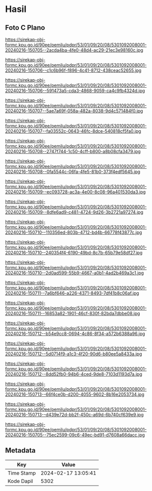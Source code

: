 # Hasil

## Foto C Plano

https://sirekap-obj-formc.kpu.go.id/90ee/pemilu/pdpr/53/01/09/20/08/5301092008001-20240216-150705--2acda4ba-4fe0-48d4-ac29-21ec3e98160c.jpg

https://sirekap-obj-formc.kpu.go.id/90ee/pemilu/pdpr/53/01/09/20/08/5301092008001-20240216-150706--c1c6b96f-f896-4c41-8712-438ceac52655.jpg

https://sirekap-obj-formc.kpu.go.id/90ee/pemilu/pdpr/53/01/09/20/08/5301092008001-20240216-150706--591473a5-cda3-4868-9059-ca4c9fb4324d.jpg

https://sirekap-obj-formc.kpu.go.id/90ee/pemilu/pdpr/53/01/09/20/08/5301092008001-20240216-150707--5ae7a69f-058a-482a-8038-9d4c571484f0.jpg

https://sirekap-obj-formc.kpu.go.id/90ee/pemilu/pdpr/53/01/09/20/08/5301092008001-20240216-150707--fa03552c-0643-46fc-8dce-540818cf5fa0.jpg

https://sirekap-obj-formc.kpu.go.id/90ee/pemilu/pdpr/53/01/09/20/08/5301092008001-20240216-150708--2747f744-1c50-4cff-b800-a8b08cfa3479.jpg

https://sirekap-obj-formc.kpu.go.id/90ee/pemilu/pdpr/53/01/09/20/08/5301092008001-20240216-150708--0fa5544c-06fa-4fe5-81b0-373f4edf5645.jpg

https://sirekap-obj-formc.kpu.go.id/90ee/pemilu/pdpr/53/01/09/20/08/5301092008001-20240216-150709--ec093728-ac3a-4e00-8c08-96a401530da3.jpg

https://sirekap-obj-formc.kpu.go.id/90ee/pemilu/pdpr/53/01/09/20/08/5301092008001-20240216-150709--8dfe6ad9-c481-4724-9d26-3b2721a97274.jpg

https://sirekap-obj-formc.kpu.go.id/90ee/pemilu/pdpr/53/01/09/20/08/5301092008001-20240216-150710--110356ed-803b-4712-bd4b-66778f43877c.jpg

https://sirekap-obj-formc.kpu.go.id/90ee/pemilu/pdpr/53/01/09/20/08/5301092008001-20240216-150710--240354f4-6190-49bd-8c7b-65b79e58df27.jpg

https://sirekap-obj-formc.kpu.go.id/90ee/pemilu/pdpr/53/01/09/20/08/5301092008001-20240216-150710--2d0ad599-55b9-4667-a0b1-4ad2b469a3c1.jpg

https://sirekap-obj-formc.kpu.go.id/90ee/pemilu/pdpr/53/01/09/20/08/5301092008001-20240216-150711--7a6bf646-a226-4371-8493-7df41b8c06af.jpg

https://sirekap-obj-formc.kpu.go.id/90ee/pemilu/pdpr/53/01/09/20/08/5301092008001-20240216-150711--16853a82-1901-46cf-830f-82bda7dbbe08.jpg

https://sirekap-obj-formc.kpu.go.id/90ee/pemilu/pdpr/53/01/09/20/08/5301092008001-20240216-150712--b54e9cc8-0694-4c86-8f34-a572b6388a96.jpg

https://sirekap-obj-formc.kpu.go.id/90ee/pemilu/pdpr/53/01/09/20/08/5301092008001-20240216-150712--5d0714f9-a1c3-4f20-90d6-b80ee5a8433a.jpg

https://sirekap-obj-formc.kpu.go.id/90ee/pemilu/pdpr/53/01/09/20/08/5301092008001-20240216-150712--8dd52fb0-94b6-4ced-9de8-7103d1193d7a.jpg

https://sirekap-obj-formc.kpu.go.id/90ee/pemilu/pdpr/53/01/09/20/08/5301092008001-20240216-150713--66f4ce0b-d200-4055-9602-8b16e2053734.jpg

https://sirekap-obj-formc.kpu.go.id/90ee/pemilu/pdpr/53/01/09/20/08/5301092008001-20240216-150713--d439e72d-bb2f-450c-a69d-6b740cf639e9.jpg

https://sirekap-obj-formc.kpu.go.id/90ee/pemilu/pdpr/53/01/09/20/08/5301092008001-20240216-150705--75ec2599-09c6-49ec-bd91-d7608a66dacc.jpg


## Metadata

| Key        | Value               |
| ---------- | ------------------- |
| Time Stamp | 2024-02-17 13:05:41 |
| Kode Dapil | 5302                |



